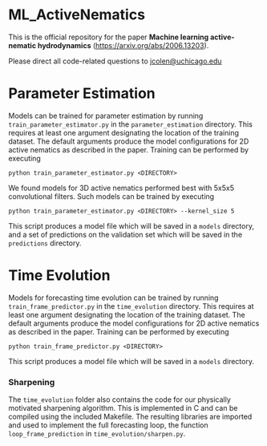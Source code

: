 # ML\_ActiveNematics

This is the official repository for the paper **Machine learning active-nematic hydrodynamics** (https://arxiv.org/abs/2006.13203).

Please direct all code-related questions to <jcolen@uchicago.edu>

# Parameter Estimation

Models can be trained for parameter estimation by running `train_parameter_estimator.py` in the `parameter_estimation` directory. This requires at least one argument designating the location of the training dataset. The default arguments produce the model configurations for 2D active nematics as described in the paper. Training can be performed by executing

    python train_parameter_estimator.py <DIRECTORY>

We found models for 3D active nematics performed best with 5x5x5 convolutional filters. Such models can be trained by executing

    python train_parameter_estimator.py <DIRECTORY> --kernel_size 5

This script produces a model file which will be saved in a `models` directory, and a set of predictions on the validation set which will be saved in the `predictions` directory.

# Time Evolution

Models for forecasting time evolution can be trained by running `train_frame_predictor.py` in the `time_evolution` directory. This requires at least one argument designating the location of the training dataset. The default arguments produce the model configurations for 2D active nematics as described in the paper. Training can be performed by executing

    python train_frame_predictor.py <DIRECTORY>

This script produces a model file which will be saved in a `models` directory. 

### Sharpening

The `time_evolution` folder also contains the code for our physically motivated sharpening algorithm. This is implemented in C and can be compiled using the included Makefile. The resulting libraries are imported and used to implement the full forecasting loop, the function `loop_frame_prediction` in `time_evolution/sharpen.py`.
